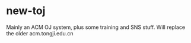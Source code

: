 new-toj
=======

Mainly an ACM OJ system, plus some training and SNS stuff. Will replace the older acm.tongji.edu.cn
